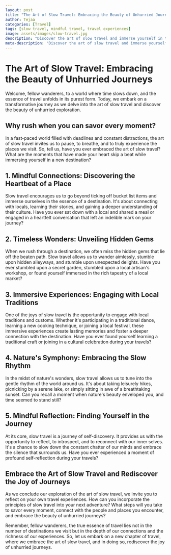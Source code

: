 ```yaml
---
layout: post
title: "The Art of Slow Travel: Embracing the Beauty of Unhurried Journeys"
author: Tejaa
categories: [Travel]
tags: [slow travel, mindful travel, travel experiences]
image: assets/images/slow-travel.jpg
description: "Discover the art of slow travel and immerse yourself in the beauty of unhurried journeys. Learn how to embrace a mindful approach to travel, savor every moment, and create meaningful connections along the way."
meta-description: "Discover the art of slow travel and immerse yourself in the beauty of unhurried journeys. Learn how to embrace a mindful approach to travel, savor every moment, and create meaningful connections along the way."
---
```


# The Art of Slow Travel: Embracing the Beauty of Unhurried Journeys

Welcome, fellow wanderers, to a world where time slows down, and the essence of travel unfolds in its purest form. Today, we embark on a transformative journey as we delve into the art of slow travel and discover the beauty of unhurried exploration. 

## Why rush when you can savor every moment?

In a fast-paced world filled with deadlines and constant distractions, the art of slow travel invites us to pause, to breathe, and to truly experience the places we visit. So, tell us, have you ever embraced the art of slow travel? What are the moments that have made your heart skip a beat while immersing yourself in a new destination?

## 1. Mindful Connections: Discovering the Heartbeat of a Place

Slow travel encourages us to go beyond ticking off bucket list items and immerse ourselves in the essence of a destination. It's about connecting with locals, learning their stories, and gaining a deeper understanding of their culture. Have you ever sat down with a local and shared a meal or engaged in a heartfelt conversation that left an indelible mark on your journey?

## 2. Timeless Wonders: Unveiling Hidden Gems

When we rush through a destination, we often miss the hidden gems that lie off the beaten path. Slow travel allows us to wander aimlessly, stumble upon hidden alleyways, and stumble upon unexpected delights. Have you ever stumbled upon a secret garden, stumbled upon a local artisan's workshop, or found yourself immersed in the rich tapestry of a local market?

## 3. Immersive Experiences: Engaging with Local Traditions

One of the joys of slow travel is the opportunity to engage with local traditions and customs. Whether it's participating in a traditional dance, learning a new cooking technique, or joining a local festival, these immersive experiences create lasting memories and foster a deeper connection with the destination. Have you ever found yourself learning a traditional craft or joining in a cultural celebration during your travels?

## 4. Nature's Symphony: Embracing the Slow Rhythm

In the midst of nature's wonders, slow travel allows us to tune into the gentle rhythm of the world around us. It's about taking leisurely hikes, picnicking by a serene lake, or simply sitting in awe of a breathtaking sunset. Can you recall a moment when nature's beauty enveloped you, and time seemed to stand still?

## 5. Mindful Reflection: Finding Yourself in the Journey

At its core, slow travel is a journey of self-discovery. It provides us with the opportunity to reflect, to introspect, and to reconnect with our inner selves. It's a chance to slow down the constant chatter of our minds and embrace the silence that surrounds us. Have you ever experienced a moment of profound self-reflection during your travels?

## Embrace the Art of Slow Travel and Rediscover the Joy of Journeys

As we conclude our exploration of the art of slow travel, we invite you to reflect on your own travel experiences. How can you incorporate the principles of slow travel into your next adventure? What steps will you take to savor every moment, connect with the people and places you encounter, and embrace the beauty of unhurried journeys?

Remember, fellow wanderers, the true essence of travel lies not in the number of destinations we visit but in the depth of our connections and the richness of our experiences. So, let us embark on a new chapter of travel, where we embrace the art of slow travel, and in doing so, rediscover the joy of unhurried journeys.

